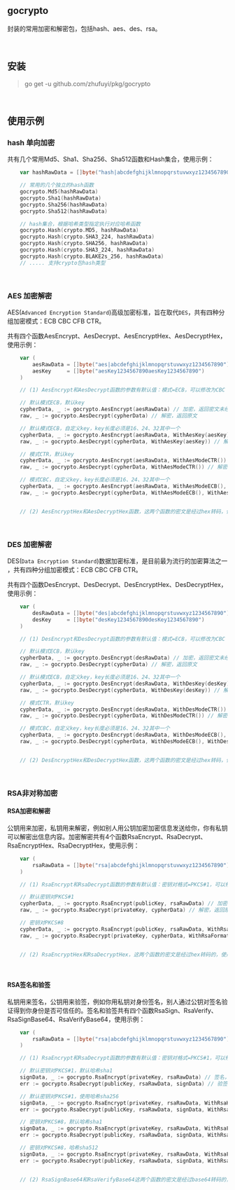 ## gocrypto

封装的常用加密和解密包，包括hash、aes、des、rsa。

<br>

## 安装

> go get -u github.com/zhufuyi/pkg/gocrypto

<br>

## 使用示例

### hash 单向加密

共有几个常用Md5、Sha1、Sha256、Sha512函数和Hash集合，使用示例：

```go
    var hashRawData = []byte("hash|abcdefghijklmnopqrstuvwxyz1234567890")

    // 常用的几个独立的hash函数
    gocrypto.Md5(hashRawData)
    gocrypto.Sha1(hashRawData)
    gocrypto.Sha256(hashRawData)
    gocrypto.Sha512(hashRawData)

    // hash集合，根据哈希类型指定执行对应哈希函数
    gocrypto.Hash(crypto.MD5, hashRawData)
    gocrypto.Hash(crypto.SHA3_224, hashRawData)
    gocrypto.Hash(crypto.SHA256, hashRawData)
    gocrypto.Hash(crypto.SHA3_224, hashRawData)
    gocrypto.Hash(crypto.BLAKE2s_256, hashRawData)
    // ..... 支持crypto包hash类型
```

<br>

### AES 加密解密

AES(`Advanced Encryption Standard`)高级加密标准，旨在取代`DES`，共有四种分组加密模式：ECB CBC CFB CTR。

共有四个函数AesEncrypt、AesDecrypt、AesEncryptHex、AesDecryptHex，使用示例：

```go
    var (
        aesRawData = []byte("aes|abcdefghijklmnopqrstuvwxyz1234567890")
        aesKey     = []byte("aesKey1234567890aesKey1234567890")
    )

    // (1) AesEncrypt和AesDecrypt函数的参数有默认值：模式=ECB，可以修改为CBC CFB CTR，默认值key，可以自定义修改

    // 默认模式ECB，默认key
    cypherData, _ := gocrypto.AesEncrypt(aesRawData) // 加密，返回密文未经过转码
    raw, _ := gocrypto.AesDecrypt(cypherData) // 解密，返回原文

    // 默认模式ECB，自定义key，key长度必须是16、24、32其中一个
    cypherData, _ := gocrypto.AesEncrypt(aesRawData, WithAesKey(aesKey)) // 加密，返回密文未经过转码
    raw, _ := gocrypto.AesDecrypt(cypherData, WithAesKey(aesKey)) // 解密，返回原文

    // 模式CTR，默认key
    cypherData, _ := gocrypto.AesEncrypt(aesRawData, WithAesModeCTR()) // 加密，返回密文未经过转码
    raw, _ := gocrypto.AesDecrypt(cypherData, WithAesModeCTR()) // 解密，返回原文

    // 模式CBC，自定义key，key长度必须是16、24、32其中一个
    cypherData, _ := gocrypto.AesEncrypt(aesRawData, WithAesModeECB(), WithAesKey(aesKey)) // 加密，返回密文未经过转码
    raw, _ := gocrypto.AesDecrypt(cypherData, WithAesModeECB(), WithAesKey(aesKey))        // 解密，返回原文


    // (2) AesEncryptHex和AesDecryptHex函数，这两个函数的密文是经过hex转码，使用方式与AesEncrypt、AesDecrypt完全一样。

```
<br>

### DES 加密解密

DES(`Data Encryption Standard`)数据加密标准，是目前最为流行的加密算法之一  ，共有四种分组加密模式：ECB CBC CFB CTR。

共有四个函数DesEncrypt、DesDecrypt、DesEncryptHex、DesDecryptHex，使用示例：

```go
    var (
        desRawData = []byte("des|abcdefghijklmnopqrstuvwxyz1234567890")
        desKey     = []byte("desKey1234567890desKey1234567890")
    )

    // (1) DesEncrypt和DesDecrypt函数的参数有默认值：模式=ECB，可以修改为CBC CFB CTR，默认值key，可以自定义修改

    // 默认模式ECB，默认key
    cypherData, _ := gocrypto.DesEncrypt(desRawData) // 加密，返回密文未经过转码
    raw, _ := gocrypto.DesDecrypt(cypherData) // 解密，返回原文

    // 默认模式ECB，自定义key，key长度必须是16、24、32其中一个
    cypherData, _ := gocrypto.DesEncrypt(desRawData, WithDesKey(desKey)) // 加密，返回密文未经过转码
    raw, _ := gocrypto.DesDecrypt(cypherData, WithDesKey(desKey)) // 解密，返回原文

    // 模式CTR，默认key
    cypherData, _ := gocrypto.DesEncrypt(desRawData, WithDesModeCTR()) // 加密，返回密文未经过转码
    raw, _ := gocrypto.DesDecrypt(cypherData, WithDesModeCTR()) // 解密，返回原文

    // 模式CBC，自定义key，key长度必须是16、24、32其中一个
    cypherData, _ := gocrypto.DesEncrypt(desRawData, WithDesModeECB(), WithDesKey(desKey)) // 加密，返回密文未经过转码
    raw, _ := gocrypto.DesDecrypt(cypherData, WithDesModeECB(), WithDesKey(desKey))        // 解密，返回原文


    // (2) DesEncryptHex和DesDecryptHex函数，这两个函数的密文是经过hex转码，使用方式与DesEncrypt、DesDecrypt完全一样。

```

<br>

### RSA非对称加密

#### RSA加密和解密

公钥用来加密，私钥用来解密，例如别人用公钥加密加密信息发送给你，你有私钥可以解密出信息内容。加密解密共有4个函数RsaEncrypt、RsaDecrypt、RsaEncryptHex、RsaDecryptHex，使用示例：

```go
    var (
        rsaRawData = []byte("rsa|abcdefghijklmnopqrstuvwxyz1234567890")
    )

    // (1) RsaEncrypt和RsaDecrypt函数的参数有默认值：密钥对格式=PKCS#1，可以修改为PKCS#8

    // 默认密钥对PKCS#1
    cypherData, _ := gocrypto.RsaEncrypt(publicKey, rsaRawData) // 加密，返回密文未经过转码
    raw, _ := gocrypto.RsaDecrypt(privateKey, cypherData) // 解密，返回原文

    // 密钥对PKCS#8
    cypherData, _ := gocrypto.RsaEncrypt(publicKey, rsaRawData, WithRsaFormatPKCS8()) // 加密，返回密文未经过转码
    raw, _ := gocrypto.RsaDecrypt(privateKey, cypherData, WithRsaFormatPKCS8()) // 解密，返回原文


    // (2) RsaEncryptHex和RsaDecryptHex，这两个函数的密文是经过hex转码的，使用方式与RsaEncrypt、RsaDecrypt完全一样。
```

<br>

#### RSA签名和验签

私钥用来签名，公钥用来验签，例如你用私钥对身份签名，别人通过公钥对签名验证得到你身份是否可信任的。签名和验签共有四个函数RsaSign、RsaVerify、RsaSignBase64、RsaVerifyBase64，使用示例：

```go
    var (
        rsaRawData = []byte("rsa|abcdefghijklmnopqrstuvwxyz1234567890")
    )

    // (1) RsaEncrypt和RsaDecrypt函数的参数有默认值：密钥对格式=PKCS#1，可以修改为PKCS#8，默认值哈希=sha1，可以修改为多种哈希类型

    // 默认密钥对PKCS#1，默认哈希sha1
    signData, _ := gocrypto.RsaEncrypt(privateKey, rsaRawData) // 签名，返回密文未经过转码
    err := gocrypto.RsaDecrypt(publicKey, rsaRawData, signData) // 验签

    // 默认密钥对PKCS#1，使用哈希sha256
    signData, _ := gocrypto.RsaEncrypt(privateKey, rsaRawData, WithRsaHashTypeSha256()) // 签名，返回密文未经过转码
    err := gocrypto.RsaDecrypt(publicKey, rsaRawData, signData, WithRsaHashTypeSha256()) // 验签

    // 密钥对PKCS#8，默认哈希sha1
    signData, _ := gocrypto.RsaEncrypt(privateKey, rsaRawData, WithRsaFormatPKCS8()) // 签名，返回密文未经过转码
    err := gocrypto.RsaDecrypt(publicKey, rsaRawData, signData, WithRsaFormatPKCS8()) // 验签

    // 密钥对PKCS#8，哈希sha512
    signData, _ := gocrypto.RsaEncrypt(privateKey, rsaRawData, WithRsaFormatPKCS8(), WithRsaHashTypeSha512()) // 签名，返回密文未经过转码
    err := gocrypto.RsaDecrypt(publicKey, rsaRawData, signData, WithRsaFormatPKCS8(), WithRsaHashTypeSha512()) // 验签


    // (2) RsaSignBase64和RsaVerifyBase64这两个函数的密文是经过base64转码的，使用方式与RsaEncrypt、RsaDecrypt完全一样。

```
